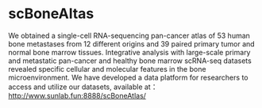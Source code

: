 # scBoneAltas
We obtained a single-cell RNA-sequencing pan-cancer atlas of 53 human bone metastases from 12 different origins and 39 paired primary tumor and normal bone marrow tissues. Integrative analysis with large-scale primary and metastatic pan-cancer and healthy bone marrow scRNA-seq datasets revealed specific cellular and molecular features in the bone microenvironment.
We have developed a data platform for researchers to access and utilize our datasets, available at：http://www.sunlab.fun:8888/scBoneAtlas/
